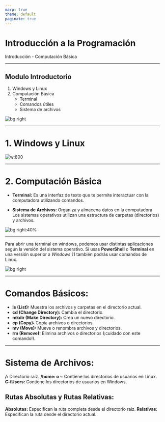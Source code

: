 ```yaml
---
marp: true
theme: default
paginate: true
---
```


# Introducción a la Programación

Introducción - Computación Básica

---

## Modulo Introductorio

1. Windows y Linux
2. Computación Básica
   - Terminal
   - Comandos útiles
   - Sistema de archivos

![bg right](https://www.mundodeportivo.com/urbantecno/hero/2022/10/La-eleccion-de-un-pinguino-como-simbolo-de-Linux-es-curiosa.jpg?width=768&aspect_ratio=16:9&format=nowebp)

---

# 1. Windows y Linux

<!-- Usabilidad -->
<!-- Explicar por que el uso de linux es más técnico y por lo tanto más libre para el desarrollo de software, de todas formas, windows y mac intentan mejorar para cada vez ser más usados para este fin -->

![w:800](https://solectroshop.com/img/cms/Curso%20Raspberry%20Pi%20desde%200/4/Imagen31.png)

---

# 2. Computación Básica

- **Terminal:** Es una interfaz de texto que te permite interactuar con la computadora utilizando comandos.

- **Sistema de Archivos:** Organiza y almacena datos en la computadora. Los sistemas operativos utilizan una estructura de carpetas (directorios) y archivos.

![bg right:40%](https://media.geeksforgeeks.org/wp-content/uploads/20230607123308/250.webp)

---

Para abrir una terminal en windows, podemos usar distintas aplicaciones según la versión del sistema operativo. Si usas **PowerShell** o **Terminal** en una versión superior a _Windows 11_ también podrás usar comandos de Linux.

![bg right](https://www.freecodecamp.org/news/content/images/2020/11/cmd-prompt-start-menu.jpg)

---

# Comandos Básicos:

- **ls (List):** Muestra los archivos y carpetas en el directorio actual.
- **cd (Change Directory):** Cambia el directorio.
- **mkdir (Make Directory):** Crea un nuevo directorio.
- **cp (Copy):** Copia archivos o directorios.
- **mv (Move):** Mueve o renombra archivos y directorios.
- **rm (Remove):** Elimina archivos o directorios (¡cuidado con este comando!).

---

# Sistema de Archivos:

**/:** Directorio raíz.
**/home: o ~** Contiene los directorios de usuarios en Linux.
**C:\Users:** Contiene los directorios de usuarios en Windows.

## Rutas Absolutas y Rutas Relativas:

**Absolutas:** Especifican la ruta completa desde el directorio raíz.
**Relativas:** Especifican la ruta desde el directorio actual.

